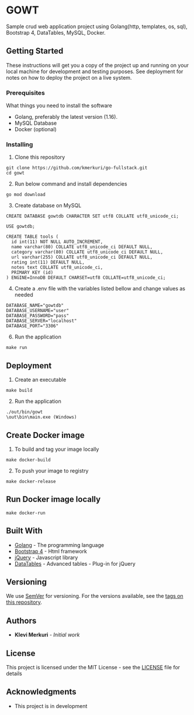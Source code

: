 # GOWT
Sample crud web application project using Golang(http, templates, os, sql), Bootstrap 4, DataTables, MySQL, Docker.

## Getting Started

These instructions will get you a copy of the project up and running on your local machine for development and testing purposes. See deployment for notes on how to deploy the project on a live system.

### Prerequisites

What things you need to install the software

* Golang, preferably the latest version (1.16).
* MySQL Database
* Docker (optional)

### Installing

1. Clone this repository

```
git clone https://github.com/kmerkuri/go-fullstack.git
cd gowt
```

2. Run below command and install dependencies

```
go mod download
```

3. Create database on MySQL

```
CREATE DATABASE gowtdb CHARACTER SET utf8 COLLATE utf8_unicode_ci;

USE gowtdb;

CREATE TABLE tools (
  id int(11) NOT NULL AUTO_INCREMENT,
  name varchar(80) COLLATE utf8_unicode_ci DEFAULT NULL,
  category varchar(80) COLLATE utf8_unicode_ci DEFAULT NULL,
  url varchar(255) COLLATE utf8_unicode_ci DEFAULT NULL,
  rating int(11) DEFAULT NULL,
  notes text COLLATE utf8_unicode_ci,
  PRIMARY KEY (id)
) ENGINE=InnoDB DEFAULT CHARSET=utf8 COLLATE=utf8_unicode_ci;
```

4. Create a .env file with the variables listed bellow and change values as needed

```
DATABASE_NAME="gowtdb"
DATABASE_USERNAME="user"
DATABASE_PASSWORD="pass"
DATABASE_SERVER="localhost"
DATABASE_PORT="3306"
```

6. Run the application

```
make run
```

## Deployment

1. Create an executable

```
make build
```

2. Run the application

```
./out/bin/gowt
\out\bin\main.exe (Windows)
```
## Create Docker image

1. To build and tag your image locally

```
make docker-build
```

2. To push your image to registry

```
make docker-release
```

## Run Docker image locally

```
make docker-run
```


## Built With

* [Golang](https://golang.org/doc/) - The programming language 
* [Bootstrap 4](https://getbootstrap.com/docs/4.2/getting-started/introduction/) - Html framework
* [jQuery](https://api.jquery.com/) - Javascript library
* [DataTables](https://datatables.net/manual/) - Advanced tables - Plug-in for jQuery

## Versioning

We use [SemVer](http://semver.org/) for versioning. For the versions available, see the [tags on this repository](https://github.com/your/project/tags).

## Authors

* **Klevi Merkuri** - *Initial work*

## License

This project is licensed under the MIT License - see the [LICENSE](LICENSE) file for details

## Acknowledgments

* This project is in development
